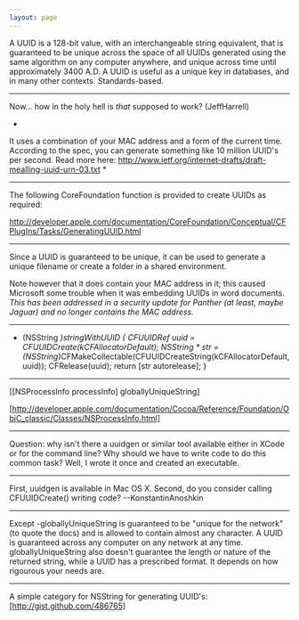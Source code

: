 ```yaml
---
layout: page
---
```


A UUID is a 128-bit value, with an interchangeable string equivalent, that is guaranteed to be unique across the space of all UUIDs generated using the same algorithm on any computer anywhere, and unique across time until approximately 3400 A.D. A UUID is useful as a unique key in databases, and in many other contexts. Standards-based.

----

Now... how in the holy hell is *that* supposed to work? (JeffHarrell)

*
It uses a combination of your MAC address and a form of the current time. According to the spec, you can generate something like 10 million UUID's per second. Read more here: http://www.ietf.org/internet-drafts/draft-mealling-uuid-urn-03.txt
*

----

The following CoreFoundation function is provided to create UUIDs as required:

http://developer.apple.com/documentation/CoreFoundation/Conceptual/CFPlugIns/Tasks/GeneratingUUID.html

----

Since a UUID is guaranteed to be unique, it can be used to generate a unique filename or create a folder in a shared environment.

Note however that it does contain your MAC address in it; this caused Microsoft some trouble when it was embedding UUIDs in word documents. *This has been addressed in a security update for Panther (at least, maybe Jaguar) and no longer contains the MAC address.*

----

    
+ (NSString *)stringWithUUID
{
	CFUUIDRef uuid = CFUUIDCreate(kCFAllocatorDefault);
	NSString * str = (NSString*)CFMakeCollectable(CFUUIDCreateString(kCFAllocatorDefault, uuid));
	CFRelease(uuid);
	return [str autorelease];
}


----

    
[[NSProcessInfo processInfo] globallyUniqueString]


[http://developer.apple.com/documentation/Cocoa/Reference/Foundation/ObjC_classic/Classes/NSProcessInfo.html]

----

Question: why isn't there a uuidgen or similar tool available either in XCode or for the command line?  Why should we have to write code to do this common task?  Well, I wrote it once and created an executable.

----

First, uuidgen is available in Mac OS X. Second, do you consider calling CFUUIDCreate() writing code? --KonstantinAnoshkin

----

Except -globallyUniqueString is guaranteed to be "unique for the network" (to quote the docs) and is allowed to contain almost any character. A UUID is guaranteed across any computer on any network at any time. globallyUniqueString also doesn't guarantee the length or nature of the returned string, while a UUID has a prescribed format. It depends on how rigourous your needs are.

----

A simple category for NSString for generating UUID's: [http://gist.github.com/486765]
